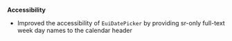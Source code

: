 **Accessibility**

- Improved the accessibility of `EuiDatePicker` by providing sr-only full-text week day names to the calendar header

